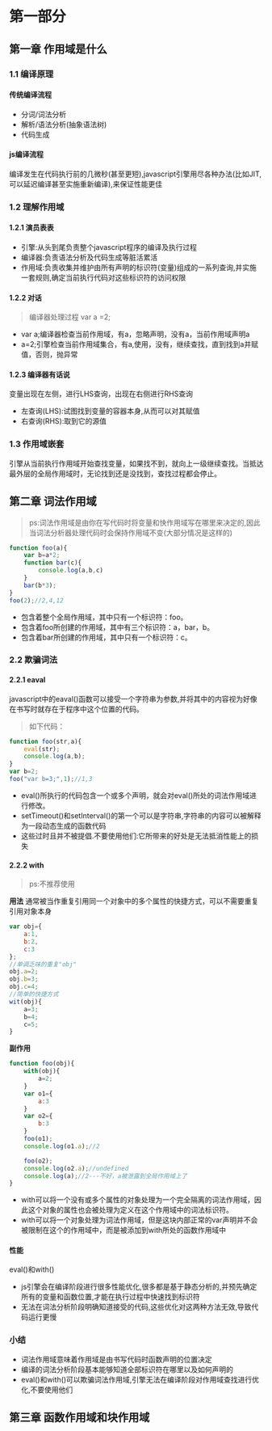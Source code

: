 # 第一部分
## 第一章 作用域是什么
### 1.1 编译原理
#### 传统编译流程
- 分词/词法分析
- 解析/语法分析(抽象语法树)
- 代码生成
#### js编译流程
编译发生在代码执行前的几微秒(甚至更短),javascript引擎用尽各种办法(比如JIT,可以延迟编译甚至实施重新编译),来保证性能更佳
### 1.2 理解作用域
#### 1.2.1 演员表表
- 引擎:从头到尾负责整个javascript程序的编译及执行过程
- 编译器:负责语法分析及代码生成等脏活累活
- 作用域:负责收集并维护由所有声明的标识符(变量)组成的一系列查询,并实施一套规则,确定当前执行代码对这些标识符的访问权限
#### 1.2.2 对话
> 编译器处理过程 var a =2;
- var a;编译器检查当前作用域，有a，忽略声明，没有a，当前作用域声明a
- a=2;引擎检查当前作用域集合，有a,使用，没有，继续查找，直到找到a并赋值，否则，抛异常
#### 1.2.3 编译器有话说
变量出现在左侧，进行LHS查询，出现在右侧进行RHS查询
- 左查询(LHS):试图找到变量的容器本身,从而可以对其赋值
- 右查询(RHS):取到它的源值
### 1.3 作用域嵌套
引擎从当前执行作用域开始查找变量，如果找不到，就向上一级继续查找。当抵达最外层的全局作用域时，无论找到还是没找到，查找过程都会停止。
## 第二章 词法作用域
> ps:词法作用域是由你在写代码时将变量和快作用域写在哪里来决定的,因此当词法分析器处理代码时会保持作用域不变(大部分情况是这样的)
```javascript
function foo(a){
    var b=a*2;
    function bar(c){
        console.log(a,b,c)
    }
    bar(b*3);
}
foo(2);//2,4,12
```
- 包含着整个全局作用域，其中只有一个标识符：foo。
- 包含着foo所创建的作用域，其中有三个标识符：a，bar，b。
- 包含着bar所创建的作用域，其中只有一个标识符：c。
### 2.2 欺骗词法
#### 2.2.1 eaval
javascript中的eaval()函数可以接受一个字符串为参数,并将其中的内容视为好像在书写时就存在于程序中这个位置的代码。
>如下代码：
```js
function foo(str,a){
    eval(str);
    console.log(a,b);
}
var b=2;
foo("var b=3;",1);//1,3
```
- eval()所执行的代码包含一个或多个声明，就会对eval()所处的词法作用域进行修改。
- setTimeout()和setInterval()的第一个可以是字符串,字符串的内容可以被解释为一段动态生成的函数代码
- 这些过时且并不被提倡.不要使用他们:它所带来的好处是无法抵消性能上的损失
#### 2.2.2 with
>ps:不推荐使用

**用法**
通常被当作重复引用同一个对象中的多个属性的快捷方式，可以不需要重复引用对象本身

```js
var obj={
    a:1,
    b:2,
    c:3
};
//单调乏味的重复"obj"
obj.a=2;
obj.b=3;
obj.c=4;
//简单的快捷方式
wit(obj){
    a=3;
    b=4;
    c=5;
}
```
**副作用**

```js
function foo(obj){
    with(obj){
        a=2;
    }
    var o1={
        a:3
    }
    var o2={
        b:3
    }
    foo(o1);
    console.log(o1.a);//2

    foo(o2);
    console.log(o2.a);//undefined
    console.log(a);//2---不好，a被泄露到全局作用域上了
}
```
- with可以将一个没有或多个属性的对象处理为一个完全隔离的词法作用域，因此这个对象的属性也会被处理为定义在这个作用域中的词法标识符。
- with可以将一个对象处理为词法作用域，但是这块内部正常的var声明并不会被限制在这个的作用域中，而是被添加到with所处的函数作用域中
#### 性能
eval()和with()
- js引擎会在编译阶段进行很多性能优化,很多都是基于静态分析的,并预先确定所有的变量和函数位置,才能在执行过程中快速找到标识符
- 无法在词法分析阶段明确知道接受的代码,这些优化对这两种方法无效,导致代码运行更慢

### 小结
- 词法作用域意味着作用域是由书写代码时函数声明的位置决定
- 编译的词法分析阶段基本能够知道全部标识符在哪里以及如何声明的
- eval()和with()可以欺骗词法作用域,引擎无法在编译阶段对作用域查找进行优化,不要使用他们

## 第三章 函数作用域和块作用域


